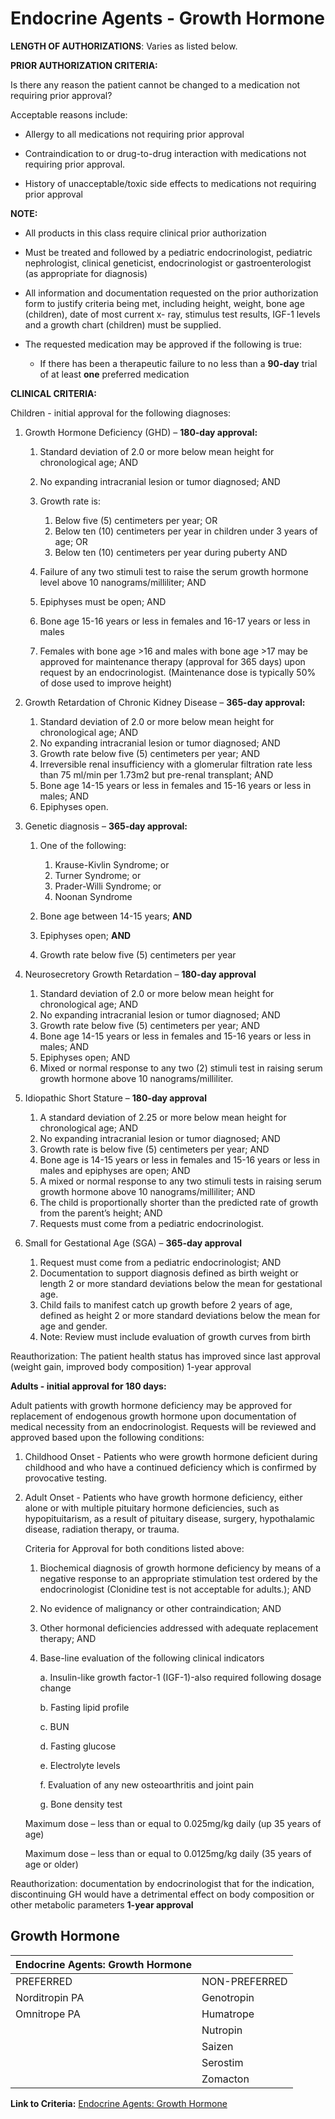 # Endocrine Agents - Growth Hormone

**LENGTH OF AUTHORIZATIONS**: Varies as listed below.

**PRIOR AUTHORIZATION CRITERIA:**

Is there any reason the patient cannot be changed to a medication not requiring prior approval?

Acceptable reasons include:

- Allergy to all medications not requiring prior approval

- Contraindication to or drug-to-drug interaction with medications not requiring prior approval.

- History of unacceptable/toxic side effects to medications not requiring prior approval

**NOTE:**

- All products in this class require clinical prior authorization

- Must be treated and followed by a pediatric endocrinologist, pediatric nephrologist, clinical geneticist, endocrinologist or gastroenterologist (as appropriate for diagnosis)

- All information and documentation requested on the prior authorization form to justify criteria being met, including height, weight, bone age (children), date of most current x- ray, stimulus test results, IGF-1 levels and a growth chart (children) must be supplied.

- The requested medication may be approved if the following is true:

  - If there has been a therapeutic failure to no less than a **90-day** trial of at least **one** preferred medication

**CLINICAL CRITERIA:**

Children - initial approval for the following diagnoses:

1. Growth Hormone Deficiency (GHD) – **180-day approval:**

    1. Standard deviation of 2.0 or more below mean height for chronological age; AND
    2. No expanding intracranial lesion or tumor diagnosed; AND
    3. Growth rate is:

        1. Below five (5) centimeters per year; OR
        2. Below ten (10) centimeters per year in children under 3 years of age; OR
        3. Below ten (10) centimeters per year during puberty AND

    4. Failure of any two stimuli test to raise the serum growth hormone level above 10 nanograms/milliliter; AND
    5. Epiphyses must be open; AND
    6. Bone age 15-16 years or less in females and 16-17 years or less in males
    7. Females with bone age \>16 and males with bone age \>17 may be approved for maintenance therapy (approval for 365 days) upon request by an endocrinologist.  (Maintenance dose is typically 50% of dose used to improve height)

2. Growth Retardation of Chronic Kidney Disease – **365-day approval:**

    1. Standard deviation of 2.0 or more below mean height for chronological age; AND
    2. No expanding intracranial lesion or tumor diagnosed; AND
    3. Growth rate below five (5) centimeters per year; AND
    4. Irreversible renal insufficiency with a glomerular filtration rate less than 75 ml/min per 1.73m2 but pre-renal transplant; AND
    5. Bone age 14-15 years or less in females and 15-16 years or less in males; AND
    6. Epiphyses open.

3. Genetic diagnosis – **365-day approval:**

    1. One of the following:

        1. Krause-Kivlin Syndrome; or
        2. Turner Syndrome; or
        3. Prader-Willi Syndrome; or
        4. Noonan Syndrome

    2. Bone age between 14-15 years; **AND**
    3. Epiphyses open; **AND**
    4. Growth rate below five (5) centimeters per year

4. Neurosecretory Growth Retardation – **180-day approval**

    1. Standard deviation of 2.0 or more below mean height for chronological age; AND
    2. No expanding intracranial lesion or tumor diagnosed; AND
    3. Growth rate below five (5) centimeters per year; AND
    4. Bone age 14-15 years or less in females and 15-16 years or less in males; AND
    5. Epiphyses open; AND
    6. Mixed or normal response to any two (2) stimuli test in raising serum growth hormone above 10 nanograms/milliliter.

5. Idiopathic Short Stature – **180-day approval**

    1. A standard deviation of 2.25 or more below mean height for chronological age; AND
    2. No expanding intracranial lesion or tumor diagnosed; AND
    3. Growth rate is below five (5) centimeters per year; AND
    4. Bone age is 14-15 years or less in females and 15-16 years or less in males and epiphyses are open; AND
    5. A mixed or normal response to any two stimuli tests in raising serum growth hormone above 10 nanograms/milliliter; AND
    6. The child is proportionally shorter than the predicted rate of growth from the parent’s height; AND
    7. Requests must come from a pediatric endocrinologist.

6. Small for Gestational Age (SGA) – **365-day approval**

    1. Request must come from a pediatric endocrinologist; AND
    2. Documentation to support diagnosis defined as birth weight or length 2 or more standard deviations below the mean for gestational age.
    3. Child fails to manifest catch up growth before 2 years of age, defined as height 2 or more standard deviations below the mean for age and gender.
    4. Note: Review must include evaluation of growth curves from birth

Reauthorization: The patient health status has improved since last approval (weight gain, improved body composition) 1-year approval

**Adults - initial approval for 180 days:**

Adult patients with growth hormone deficiency may be approved for replacement of endogenous growth hormone upon documentation of medical necessity from an endocrinologist. Requests will be reviewed and approved based upon the following conditions:

1. Childhood Onset - Patients who were growth hormone deficient during childhood and who have a continued deficiency which is confirmed by provocative testing.

2. Adult Onset - Patients who have growth hormone deficiency, either alone or with multiple pituitary hormone deficiencies, such as hypopituitarism, as a result of pituitary disease, surgery, hypothalamic disease, radiation therapy, or trauma.

    Criteria for Approval for both conditions listed above:

    1. Biochemical diagnosis of growth hormone deficiency by means of a negative response to an appropriate stimulation test ordered by the endocrinologist   (Clonidine test is not acceptable for adults.); AND
    2. No evidence of malignancy or other contraindication; AND
    3. Other hormonal deficiencies addressed with adequate replacement therapy; AND
    4. Base-line evaluation of the following clinical indicators

        a. Insulin-like growth factor-1 (IGF-1)-also required following dosage change

        b. Fasting lipid profile

        c. BUN

        d. Fasting glucose

        e. Electrolyte levels

        f. Evaluation of any new osteoarthritis and joint pain

        g. Bone density test

     Maximum dose – less than or equal to 0.025mg/kg daily (up 35 years of age)

    Maximum dose – less than or equal to 0.0125mg/kg daily (35 years of age or older)

Reauthorization: documentation by endocrinologist that for the indication, discontinuing GH would have a detrimental effect on body composition or other metabolic parameters **1-year approval**

## Growth Hormone

| Endocrine Agents: Growth Hormone  |                                                  |
|-----------------------------------|--------------------------------------------------|
| PREFERRED                         | NON-PREFERRED                                    |
| Norditropin PA                    | Genotropin                                       |
| Omnitrope PA                      | Humatrope                                        |
|                                   | Nutropin                                         |
|                                   | Saizen                                           |
|                                   | Serostim                                         |
|                                   | Zomacton                                         |

**Link to Criteria:** [Endocrine Agents: Growth Hormone](https://pharmacy.medicaid.ohio.gov/sites/default/files/20220415_UPDL_Criteria_FINAL_.pdf#page=53)